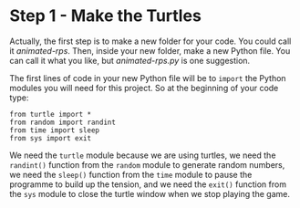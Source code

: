 # Step 1 - Make the Turtles

Actually, the first step is to make a new folder for your code. You could call it *animated-rps*. Then, inside your new folder, make a new Python file. You can call it what you like, but *animated-rps.py* is one suggestion.

The first lines of code in your new Python file will be to ```import``` the Python modules you will need for this project. So at the beginning of your code type:
```
from turtle import *
from random import randint
from time import sleep
from sys import exit
```
We need the ```turtle``` module because we are using turtles, we need the ```randint()``` function from the ```random``` module to generate random numbers, we need the ```sleep()``` function from the ```time``` module to pause the programme to build up the tension, and we need the ```exit()``` function from the ```sys``` module to close the turtle window when we stop playing the game.

